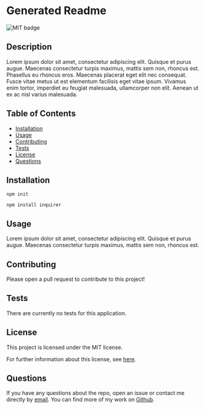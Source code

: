 
  # Generated Readme  

  
![MIT badge](https://img.shields.io/badge/license-MIT-green)


  ## Description
  Lorem ipsum dolor sit amet, consectetur adipiscing elit. Quisque et purus augue. Maecenas consectetur turpis maximus, mattis sem non, rhoncus est. Phasellus eu rhoncus eros. Maecenas placerat eget elit nec consequat. Fusce vitae metus ut est elementum facilisis eget vitae ipsum. Vivamus enim tortor, imperdiet eu feugiat malesuada, ullamcorper non elit. Aenean ut ex ac nisl varius malesuada.

  ## Table of Contents
  * [Installation](#installation)
 * [Usage](#usage)
 * [Contributing](#contributing)
 * [Tests](#tests)
 * [License](#license)
 * [Questions](#questions)

  
## Installation
```
npm init
    
npm install inquirer
```


  
## Usage
Lorem ipsum dolor sit amet, consectetur adipiscing elit. Quisque et purus augue. Maecenas consectetur turpis maximus, mattis sem non, rhoncus est. 


  
## Contributing
Please open a pull request to contribute to this project!


  
## Tests
There are currently no tests for this application.


  
## License
This project is licensed under the MIT license.

For further information about this license, see [here](https://opensource.org/licenses/MIT).


  ## Questions
  If you have any questions about the repo, open an issue or contact me directly by [email](mailto:natasha.s.mann@gmail.com). You can find more of my work on [Github](https://www.github.com/natasha-mann).
